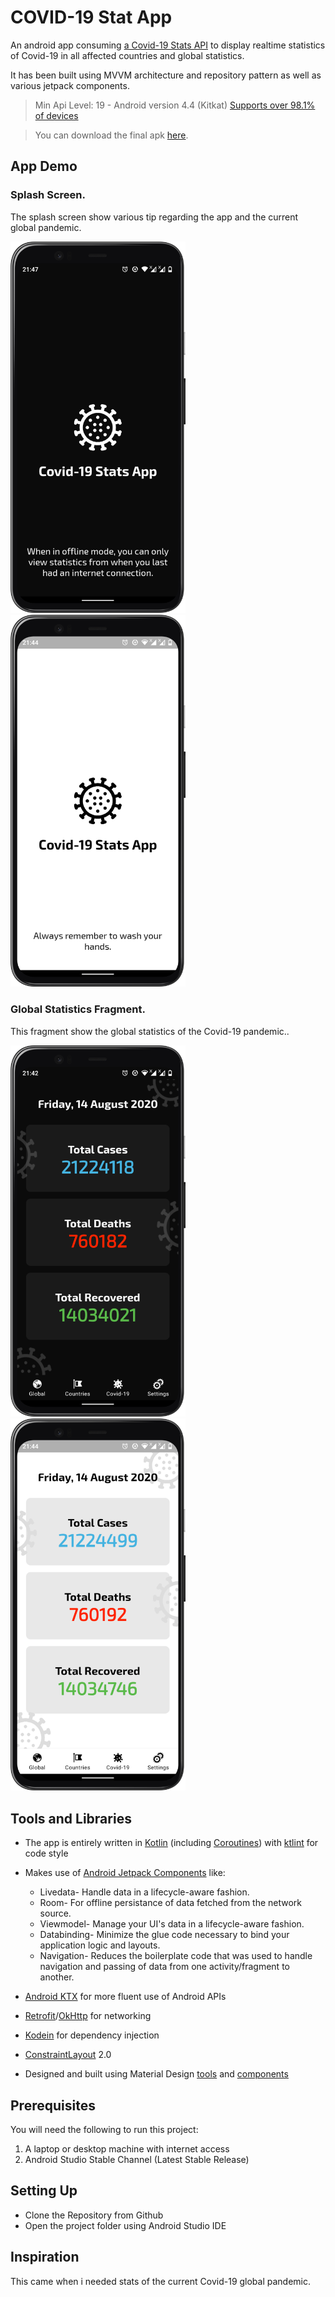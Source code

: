 # COVID-19 Stat App
 An android app consuming [ a Covid-19 Stats API](http.lmao.ninja/api) to display realtime statistics of Covid-19 in all affected countries and global statistics.
 
 It has been built using MVVM architecture and repository pattern as well as various jetpack components.

 > Min Api Level: 19 - Android version 4.4 (Kitkat) [Supports over 98.1% of devices](https://developer.android.com/about/dashboards)

 > You can download the final apk [here](https://drive.google.com/file/d/1-3Yr31F5tYShllwkeKLrzsoZ9pdLs4DX/view?usp=sharing).

## App Demo

### Splash Screen.
The splash screen show various tip regarding the app and the current global pandemic.

<img  src="images/splash_dark1.png" width="280"/> 
<img src="images/splash_light.png" width="280"/>   


### Global Statistics Fragment.
This fragment show the global statistics of the Covid-19 pandemic..

<img  src="images/global_dark.png" width="280"/> 
<img src="images/global_light.png" width="280"/>   

## Tools and Libraries

- The app is entirely written in [Kotlin](https://kotlinlang.org/) (including [Coroutines](https://kotlinlang.org/docs/reference/coroutines-overview.html)) with [ktlint](https://github.com/pinterest/ktlint) for code style
* Makes use of [Android Jetpack Components](https://developer.android.com/jetpack/) like: 
  - Livedata- Handle data in a lifecycle-aware fashion.
  - Room- For offline persistance of data fetched from the network source.
  - Viewmodel- Manage your UI's data in a lifecycle-aware fashion.
  - Databinding- Minimize the glue code necessary to bind your application logic and layouts.
  - Navigation- Reduces the boilerplate code that was used to handle navigation and passing of data from one activity/fragment to another.
     
* [Android KTX](https://developer.android.com/kotlin/ktx) for more fluent use of Android APIs

* [Retrofit](https://square.github.io/retrofit/)/[OkHttp](https://square.github.io/okhttp/) for networking

* [Kodein](https://kodein.org/Kodein-DI/?6.5/android) for dependency injection

* [ConstraintLayout](https://developer.android.com/reference/androidx/constraintlayout/widget/ConstraintLayout) 2.0

* Designed and built using Material Design [tools](https://material.io/tools/) and [components](https://material.io/develop/android/)

## Prerequisites
You will need the following to run this project:
1. A laptop or desktop machine with internet access
2. Android Studio Stable Channel (Latest Stable Release)

## Setting Up
* Clone the Repository from Github
* Open the project folder using Android Studio IDE


## Inspiration
This came when i needed stats of the current Covid-19 global pandemic.




